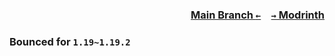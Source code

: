 ### <p align=right>[Main Branch `←`](https://github.com/KrLite/Bounced)&emsp;[`→` Modrinth](https://modrinth.com/mod/bounced)</p>

### Bounced for `1.19~1.19.2`
